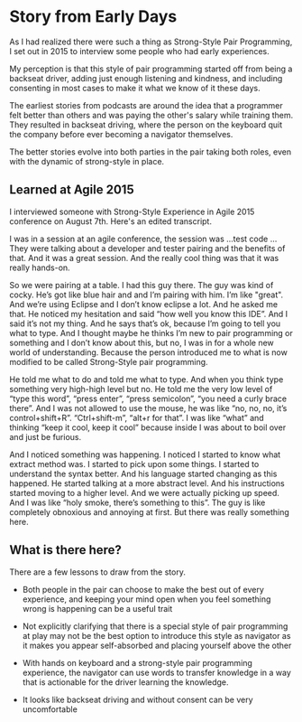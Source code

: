 # Story from Early Days

As I had realized there were such a thing as Strong-Style Pair Programming, I set out in 2015 to interview some people who had early experiences.

My perception is that this style of pair programming started off from being a backseat driver, adding just enough listening and kindness, and including consenting in most cases to make it what we know of it these days.

The earliest stories from podcasts are around the idea that a programmer felt better than others and was paying the other's salary while training them. They resulted in backseat driving, where the person on the keyboard quit the company before ever becoming a navigator themselves.

The better stories evolve into both parties in the pair taking both roles, even with the dynamic of strong-style in place.

## Learned at Agile 2015

I interviewed someone with Strong-Style Experience in Agile 2015 conference on August 7th. Here's an edited transcript.

I was in a session at an agile conference, the session was …test code … They were talking about a developer and tester pairing and the benefits of that. And it was a great session. And the really cool thing was that it was really hands-on.

So we were pairing at a table. I had this guy there. The guy was kind of cocky. He’s got like blue hair and and I’m pairing with him. I’m like "great". And we’re using Eclipse and I don’t know eclipse a lot. And he asked me that. He noticed my hesitation and said “how well you know this IDE”. And I said it’s not my thing. And he says that’s ok, because I’m going to tell you what to type. And I thought maybe he thinks I’m new to pair programming or something and I don’t know about this, but no, I was in for a whole new world of understanding. Because the person introduced me to what is now modified to be called Strong-Style pair programming.

He told me what to do and told me what to type. And when you think type something very high-high level but no. He told me the very low level of “type this word”, “press enter”, “press semicolon”, “you need a curly brace there”. And I was not allowed to use the mouse, he was like “no, no, no, it’s control+shift+R”. “Ctrl+shift-m”, “alt+r for that”. I was like “what” and thinking “keep it cool, keep it cool” because inside I was about to boil over and just be furious.

And I noticed something was happening. I noticed I started to know what extract method was. I started to pick upon some things. I started to understand the syntax better. And his language started changing as this happened. He started talking at a more abstract level. And his instructions started moving to a higher level. And we were actually picking up speed. And I was like “holy smoke, there’s something to this”. The guy is like completely obnoxious and annoying at first. But there was really something here.

## What is there here?

There are a few lessons to draw from the story.

   * Both people in the pair can choose to make the best out of every experience, and keeping your mind open when you feel something wrong is happening can be a useful trait

   * Not explicitly clarifying that there is a special style of pair programming at play may not be the best option to introduce this style as navigator as it makes you appear self-absorbed and placing yourself above the other

   * With hands on keyboard and a strong-style pair programming experience, the navigator can use words to transfer knowledge in a way that is actionable for the driver learning the knowledge.

   * It looks like backseat driving and without consent can be very uncomfortable
